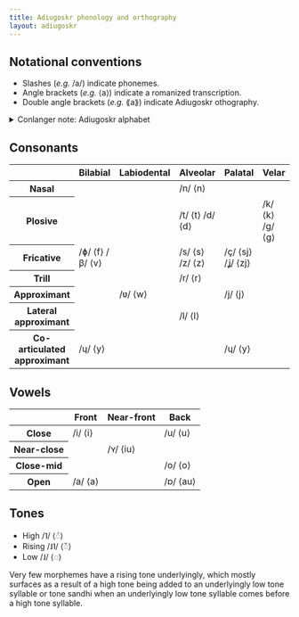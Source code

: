 ```yaml
---
title: Adiugoskr phonology and orthography
layout: adiugoskr
---
```


## Notational conventions
* Slashes (*e.g.* /a/) indicate phonemes.
* Angle brackets (*e.g.* ⟨a⟩) indicate a romanized transcription.
* Double angle brackets (*e.g.* ⟪a⟫) indicate Adiugoskr othography.

<details class="conlanger-note">
  <summary>Conlanger note: Adiugoskr alphabet</summary>

  <p>There's supposed to be a custom alphabet for Adiugoskr, but I haven't digitized it yet so it's not on this page.</p>
</details>

## Consonants
<table class="table-auto"><thead>
  <tr>
    <th></th>
    <th>Bilabial</th>
    <th>Labiodental</th>
    <th>Alveolar</th>
    <th>Palatal</th>
    <th>Velar</th>
    <th>Uvular</th>
  </tr></thead>
<tbody>
  <tr>
    <th>Nasal</th>
    <td></td>
    <td></td>
    <td>/n/ ⟨n⟩</td>
    <td></td>
    <td></td>
    <td></td>
  </tr>
  <tr>
    <th>Plosive</th>
    <td></td>
    <td></td>
    <td>/t/ ⟨t⟩ /d/ ⟨d⟩</td>
    <td></td>
    <td>/k/ ⟨k⟩ /g/ ⟨g⟩</td>
    <td></td>
  </tr>
  <tr>
    <th>Fricative</th>
    <td>/ɸ/ ⟨f⟩ /β/ ⟨v⟩</td>
    <td></td>
    <td>/s/ ⟨s⟩ /z/ ⟨z⟩</td>
    <td>/ç/ ⟨sj⟩ /ʝ/ ⟨zj⟩</td>
    <td></td>
    <td></td>
  </tr>
  <tr>
    <th>Trill</th>
    <td></td>
    <td></td>
    <td>/r/ ⟨r⟩</td>
    <td></td>
    <td></td>
    <td>/ʀ/ ⟨rr⟩</td>
  </tr>
  <tr>
    <th>Approximant</th>
    <td></td>
    <td>/ʋ/ ⟨w⟩</td>
    <td></td>
    <td>/j/ ⟨j⟩</td>
    <td></td>
    <td></td>
  </tr>
  <tr>
    <th>Lateral approximant</th>
    <td></td>
    <td></td>
    <td>/l/ ⟨l⟩</td>
    <td></td>
    <td></td>
    <td></td>
  </tr>
  <tr>
    <th>Co-articulated approximant</th>
    <td>/ɥ/ ⟨y⟩</td>
    <td></td>
    <td></td>
    <td>/ɥ/ ⟨y⟩</td>
    <td></td>
    <td></td>
  </tr>
</tbody></table>

## Vowels
<table><thead>
  <tr>
    <th></th>
    <th>Front</th>
    <th>Near-front</th>
    <th>Back</th>
  </tr></thead>
<tbody>
  <tr>
    <th>Close</th>
    <td>/i/ ⟨i⟩</td>
    <td></td>
    <td>/u/ ⟨u⟩</td>
  </tr>
  <tr>
    <th>Near-close</th>
    <td></td>
    <td>/ʏ/ ⟨iu⟩</td>
    <td></td>
  </tr>
  <tr>
    <th>Close-mid</th>
    <td></td>
    <td></td>
    <td>/o/ ⟨o⟩</td>
  </tr>
  <tr>
    <th>Open</th>
    <td>/a/ ⟨a⟩</td>
    <td></td>
    <td>/ɒ/ ⟨au⟩</td>
  </tr>
</tbody>
</table>

## Tones
* High /˥/ ⟨◌́⟩
* Rising /˩˥/ ⟨◌̌⟩
* Low /˩/ ⟨◌⟩

Very few morphemes have a rising tone underlyingly, which mostly surfaces as a result of a high tone being added to an underlyingly low tone syllable or tone sandhi when an underlyingly low tone syllable comes before a high tone syllable.